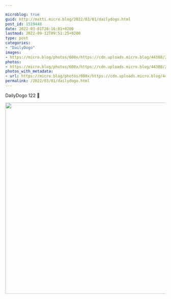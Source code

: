 ```yaml
---

microblog: true
guid: http://matti.micro.blog/2022/03/01/dailydogo.html
post_id: 1519448
date: 2022-03-01T20:16:01+0200
lastmod: 2022-09-12T09:51:25+0200
type: post
categories:
- "DailyDogo"
images:
- https://micro.blog/photos/600x/https://cdn.uploads.micro.blog/44388/2022/e6983d74ec.jpg
photos:
- https://micro.blog/photos/600x/https://cdn.uploads.micro.blog/44388/2022/e6983d74ec.jpg
photos_with_metadata:
- url: https://micro.blog/photos/600x/https://cdn.uploads.micro.blog/44388/2022/e6983d74ec.jpg
permalink: /2022/03/01/dailydogo.html
---
```

DailyDogo 122 🐶

<img src="https://micro.blog/photos/600x/https://blog.martin-haehnel.de/uploads/2022/e6983d74ec.jpg" width="600" height="600" alt="" />
